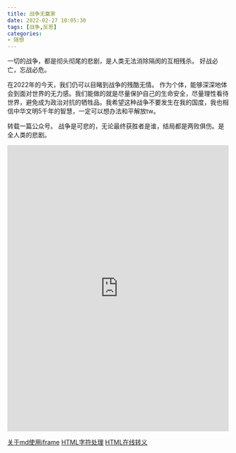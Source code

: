 ```yaml
---
title: 战争无赢家
date: 2022-02-27 10:05:30
tags: [战争,反思]
categories: 
- 随想
---
```


一切的战争，都是彻头彻尾的悲剧，是人类无法消除隔阂的互相残杀。
好战必亡，忘战必危。
<!-- more -->
在2022年的今天，我们仍可以目睹到战争的残酷无情。
作为个体，能够深深地体会到面对世界的无力感。我们能做的就是尽量保护自己的生命安全，尽量理性看待世界，避免成为政治对抗的牺牲品。我希望这种战争不要发生在我的国度，我也相信中华文明5千年的智慧，一定可以想办法和平解放tw。

转载一篇公众号。
战争是可悲的，无论最终获胜者是谁，结局都是两败俱伤。是全人类的悲剧。
<iframe src="https://mp.weixin.qq.com/s/0A5TvK_VbbNgZQ4JGIdZRQ" width="100%" height="650px" frameborder="0"></iframe>





[关于md使用iframe](https://blog.shengbin.me/posts/iframe-in-markdown-of-jekyll)
[HTML字符处理](https://tool.oschina.net/commons?type=2)
[HTML在线转义](https://www.sojson.com/rehtml)